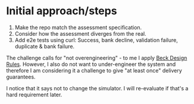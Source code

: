 # Initial approach/steps

1. Make the repo match the assessment specification.
2. Consider how the assessment diverges from the real.
3. Add e2e tests using curl: Success, bank decline, validation failure, duplicate & bank failure.

The challenge calls for "not overengineering" - to me I apply [Beck Design Rules](https://martinfowler.com/bliki/BeckDesignRules.html). However, I also do not want to under-engineer the system and therefore I am considering it a challenge to give "at least once" delivery guarantees.

I notice that it says not to change the simulator. I will re-evaluate if that's a hard requirement later. 


